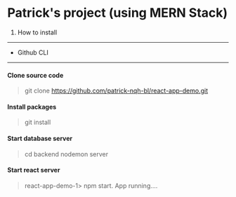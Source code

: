 # Patrick's project (using MERN Stack)
1. How to install
-------
* Github CLI
-------
#### Clone source code 
> git clone https://github.com/patrick-nqh-bl/react-app-demo.git
#### Install packages
> git install
#### Start database server
> cd backend 
> nodemon server
#### Start react server
> react-app-demo-1> npm start.
App running....
